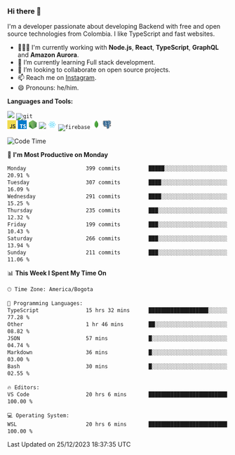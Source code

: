 ### Hi there 👋

I'm a developer passionate about developing Backend with free and open source technologies from Colombia. I like TypeScript and fast websites.

- 👨🏽‍💻 I'm currently working with **Node.js**, **React**, **TypeScript**, **GraphQL** and **Amazon Aurora**.
- 🌱 I’m currently learning Full stack development.
- 🚀 I’m looking to collaborate on open source projects.
- 📫   Reach me on [Instagram](https://instagram.com/nexckycort).
- 😄  Pronouns: he/him.

**Languages and Tools:**  

<code><img height="20"  src="https://upload.wikimedia.org/wikipedia/commons/2/2d/Visual_Studio_Code_1.18_icon.svg"></code>
<code><img src="https://www.vectorlogo.zone/logos/git-scm/git-scm-icon.svg" alt="git" height="20"/> </code>
<code><img height="20" src="https://raw.githubusercontent.com/github/explore/80688e429a7d4ef2fca1e82350fe8e3517d3494d/topics/javascript/javascript.png"></code>
<code><img height="20" src="https://raw.githubusercontent.com/github/explore/80688e429a7d4ef2fca1e82350fe8e3517d3494d/topics/typescript/typescript.png"></code>
<code><img height="20" src="https://raw.githubusercontent.com/github/explore/80688e429a7d4ef2fca1e82350fe8e3517d3494d/topics/nodejs/nodejs.png"></code>
<code><img height="20" src="https://deno.land/logo.svg"></code>
<code><img height="20" src="https://raw.githubusercontent.com/github/explore/80688e429a7d4ef2fca1e82350fe8e3517d3494d/topics/react/react.png"></code>
<code><img src="https://www.vectorlogo.zone/logos/firebase/firebase-icon.svg" alt="firebase"  height="20"/></code>
<code><img src="https://raw.githubusercontent.com/devicons/devicon/master/icons/mongodb/mongodb-original.svg"  height="20"/></code>
<code><img src="https://raw.githubusercontent.com/devicons/devicon/master/icons/postgresql/postgresql-original.svg" height="20"/></code>

<!--START_SECTION:waka-->
![Code Time](http://img.shields.io/badge/Code%20Time-3%2C827%20hrs%2019%20mins-blue)

📅 **I'm Most Productive on Monday** 

```text
Monday                   399 commits         █████░░░░░░░░░░░░░░░░░░░░   20.91 % 
Tuesday                  307 commits         ████░░░░░░░░░░░░░░░░░░░░░   16.09 % 
Wednesday                291 commits         ████░░░░░░░░░░░░░░░░░░░░░   15.25 % 
Thursday                 235 commits         ███░░░░░░░░░░░░░░░░░░░░░░   12.32 % 
Friday                   199 commits         ███░░░░░░░░░░░░░░░░░░░░░░   10.43 % 
Saturday                 266 commits         ███░░░░░░░░░░░░░░░░░░░░░░   13.94 % 
Sunday                   211 commits         ███░░░░░░░░░░░░░░░░░░░░░░   11.06 % 
```


📊 **This Week I Spent My Time On** 

```text
🕑︎ Time Zone: America/Bogota

💬 Programming Languages: 
TypeScript               15 hrs 32 mins      ███████████████████░░░░░░   77.28 % 
Other                    1 hr 46 mins        ██░░░░░░░░░░░░░░░░░░░░░░░   08.82 % 
JSON                     57 mins             █░░░░░░░░░░░░░░░░░░░░░░░░   04.74 % 
Markdown                 36 mins             █░░░░░░░░░░░░░░░░░░░░░░░░   03.00 % 
Bash                     30 mins             █░░░░░░░░░░░░░░░░░░░░░░░░   02.55 % 

🔥 Editors: 
VS Code                  20 hrs 6 mins       █████████████████████████   100.00 % 

💻 Operating System: 
WSL                      20 hrs 6 mins       █████████████████████████   100.00 % 
```


 Last Updated on 25/12/2023 18:37:35 UTC
<!--END_SECTION:waka-->
